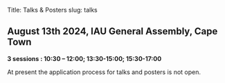 Title: Talks & Posters
slug: talks

## August 13th 2024, IAU General Assembly, Cape Town

**3 sessions : 10:30 – 12:00; 13:30-15:00; 15:30-17:00**

At present the application process for talks and posters is not open.

